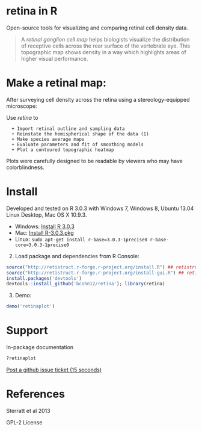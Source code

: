 retina in R
======

Open-source tools for visualizing and comparing retinal cell density data.


> A _retinal ganglion cell map_ helps biologists visualize the distribution of receptive cells across the rear surface of the vertebrate eye. This topographic map shows density in a way which highlights areas of higher visual performance.

Make a retinal map:
======
After surveying cell density across the retina using a stereology-equipped microscope:

Use _retina_ to

      + Import retinal outline and sampling data
      + Reinstate the hemispherical shape of the data (1)
      + Make species average maps
      + Evaluate parameters and fit of smoothing models
      + Plot a contoured topographic heatmap

Plots were carefully designed to be readable by viewers who may have colorblindness.


Install
=====

Developed and tested on R 3.0.3 with Windows 7, Windows 8, Ubuntu 13.04 Linux Desktop, Mac OS X 10.9.3.

- Windows: [Install R 3.0.3](http://cran.r-project.org/bin/windows/base/old/3.0.3/ "Windows")
- Mac: [Install R-3.0.3.pkg](http://cran.r-project.org/bin/macosx/old/ "Mac OS X")
- Linux: `sudo apt-get install r-base=3.0.3-1precise0 r-base-core=3.0.3-1precise0`

2. Load package and dependencies from R Console:
```R
source("http://retistruct.r-forge.r-project.org/install.R") ## retistruct
source("http://retistruct.r-forge.r-project.org/install-gui.R") ## retistruct interface
install.packages('devtools') 
devtools::install_github('bcohn12/retina'); library(retina)
```
3. Demo:
```R
demo('retinaplot')
```


Support
=====
In-package documentation
```R
?retinaplot
```
[Post a github issue ticket (15 seconds)](https://github.com/bcohn12/retina/issues/new "Post an issue ticket")

References
=====
Sterratt et al 2013

GPL-2 License



